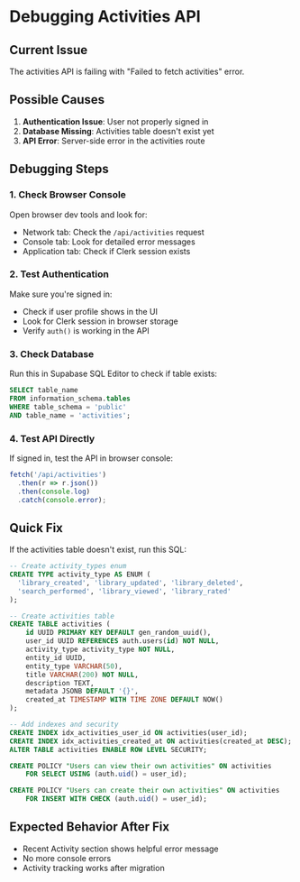 # Debugging Activities API

## Current Issue
The activities API is failing with "Failed to fetch activities" error.

## Possible Causes
1. **Authentication Issue**: User not properly signed in
2. **Database Missing**: Activities table doesn't exist yet
3. **API Error**: Server-side error in the activities route

## Debugging Steps

### 1. Check Browser Console
Open browser dev tools and look for:
- Network tab: Check the `/api/activities` request
- Console tab: Look for detailed error messages
- Application tab: Check if Clerk session exists

### 2. Test Authentication
Make sure you're signed in:
- Check if user profile shows in the UI
- Look for Clerk session in browser storage
- Verify `auth()` is working in the API

### 3. Check Database
Run this in Supabase SQL Editor to check if table exists:
```sql
SELECT table_name 
FROM information_schema.tables 
WHERE table_schema = 'public' 
AND table_name = 'activities';
```

### 4. Test API Directly
If signed in, test the API in browser console:
```javascript
fetch('/api/activities')
  .then(r => r.json())
  .then(console.log)
  .catch(console.error);
```

## Quick Fix
If the activities table doesn't exist, run this SQL:

```sql
-- Create activity_types enum
CREATE TYPE activity_type AS ENUM (
  'library_created', 'library_updated', 'library_deleted',
  'search_performed', 'library_viewed', 'library_rated'
);

-- Create activities table
CREATE TABLE activities (
    id UUID PRIMARY KEY DEFAULT gen_random_uuid(),
    user_id UUID REFERENCES auth.users(id) NOT NULL,
    activity_type activity_type NOT NULL,
    entity_id UUID,
    entity_type VARCHAR(50),
    title VARCHAR(200) NOT NULL,
    description TEXT,
    metadata JSONB DEFAULT '{}',
    created_at TIMESTAMP WITH TIME ZONE DEFAULT NOW()
);

-- Add indexes and security
CREATE INDEX idx_activities_user_id ON activities(user_id);
CREATE INDEX idx_activities_created_at ON activities(created_at DESC);
ALTER TABLE activities ENABLE ROW LEVEL SECURITY;

CREATE POLICY "Users can view their own activities" ON activities
    FOR SELECT USING (auth.uid() = user_id);

CREATE POLICY "Users can create their own activities" ON activities
    FOR INSERT WITH CHECK (auth.uid() = user_id);
```

## Expected Behavior After Fix
- Recent Activity section shows helpful error message
- No more console errors
- Activity tracking works after migration
